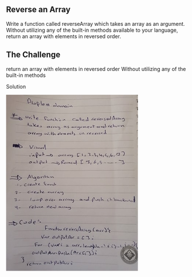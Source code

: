 ## Reverse an Array


Write a function called reverseArray which takes an array as an argument. Without utilizing any of the built-in methods available to your language, return an array with elements in reversed order.

## The Challenge
return an array with elements in reversed order Without utilizing any of the built-in methods



Solution

![Image](/assets/code1.jpg)